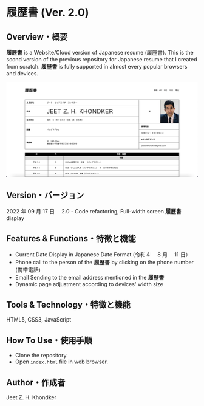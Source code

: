 # 履歴書 (Ver. 2.0)

## Overview・概要

**履歴書** is a Website/Cloud version of Japanese resume (履歴書). This is the scond version of the previous repository for Japanese resume that I created from scratch. **履歴書** is fully supported in almost every popular browsers and devices.

![Screenshot](images/cover-image.png)

## Version・バージョン

2022 年 09 月 17 日　 2.0 - Code refactoring, Full-width screen **履歴書** display

## Features & Functions・特徴と機能

- Current Date Display in Japanese Date Format (令和４　 8 月　 11 日）
- Phone call to the person of the **履歴書** by clicking on the phone number (携帯電話)
- Email Sending to the email address mentioned in the **履歴書**
- Dynamic page adjustment according to devices' width size

## Tools & Technology・特徴と機能

HTML5, CSS3, JavaScript

## How To Use・使用手順

- Clone the repository.
- Open `index.html` file in web browser.

## Author・作成者

Jeet Z. H. Khondker
